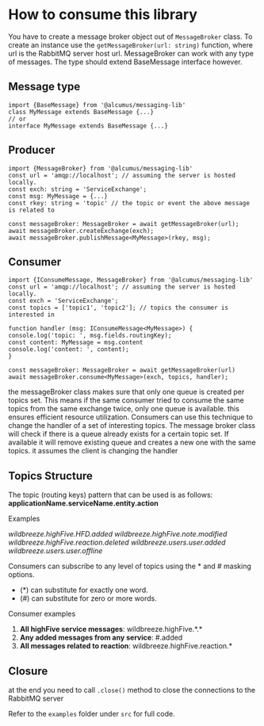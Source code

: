 
# **How to consume this library**

You have to create a message broker object out of `MessageBroker` class. To create an instance use the `getMessageBroker(url: string)` function, where url is the RabbitMQ server host url.
MessageBroker can work with any type of messages. The type should extend BaseMessage interface however.

## Message type
	import {BaseMessage} from '@alcumus/messaging-lib'
	class MyMessage extends BaseMessage {...}
	// or
	interface MyMessage extends BaseMessage {...}
## Producer
	import {MessageBroker} from '@alcumus/messaging-lib'
    const url = 'amqp://localhost'; // assuming the server is hosted locally.
    const exch: string = 'ServiceExchange';
    const msg: MyMessage = {...} 
    const rkey: string = 'topic' // the topic or event the above message is related to
    
    const messageBroker: MessageBroker = await getMessageBroker(url);
    await messageBroker.createExchange(exch);
    await messageBroker.publishMessage<MyMessage>(rkey, msg);

## Consumer
    import {IConsumeMessage, MessageBroker} from '@alcumus/messaging-lib'
    const url = 'amqp://localhost'; // assuming the server is hosted locally.
    const exch = 'ServiceExchange';
    const topics = ['topic1', 'topic2']; // topics the consumer is interested in
    
    function handler (msg: IConsumeMessage<MyMessage>) {
    console.log('topic: ', msg.fields.routingKey);
    const content: MyMessage = msg.content
    console.log('content: ', content);
    }
    
    const messageBroker: MessageBroker = await getMessageBroker(url)
    await messageBroker.consume<MyMessage>(exch, topics, handler);

the messageBroker class makes sure that only one queue is created per topics set. This means if the same consumer tried to consume the same topics from the same exchange twice, only one queue is available. this ensures efficient resource utilization. Consumers can use this technique to change the handler of a set of interesting topics. The message broker class will check if there is a queue already exists for a certain topic set. If available it will remove existing queue and creates a new one with the same topics. it assumes the client is changing the handler
  

## Topics Structure
The topic (routing keys) pattern that can be used is as follows:
**applicationName.serviceName.entity.action**

Examples

*wildbreeze.highFive.HFD.added
wildbreeze.highFive.note.modified
wildbreeze.highFive.reaction.deleted
wildbreeze.users.user.added
wildbreeze.users.user.offline*

Consumers can subscribe to any level of topics using the &ast; and # masking options.

 - (&ast;) can substitute for exactly one word.
 - (#) can substitute for zero or more words.

Consumer examples

 1. **All highFive service messages**: wildbreeze.highFive.&ast;.&ast;
 2. **Any added messages from any service**: #.added
 3. **All messages related to reaction**: wildbreeze.highFive.reaction.&ast;

## Closure

at the end you need to call `.close()` method to close the connections to the RabbitMQ server

Refer to the `examples` folder under `src` for full code.
